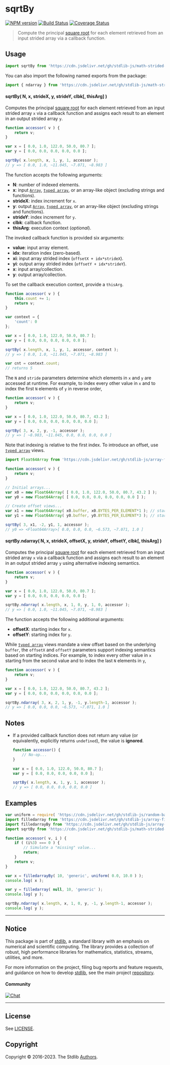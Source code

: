 <!--

@license Apache-2.0

Copyright (c) 2022 The Stdlib Authors.

Licensed under the Apache License, Version 2.0 (the "License");
you may not use this file except in compliance with the License.
You may obtain a copy of the License at

   http://www.apache.org/licenses/LICENSE-2.0

Unless required by applicable law or agreed to in writing, software
distributed under the License is distributed on an "AS IS" BASIS,
WITHOUT WARRANTIES OR CONDITIONS OF ANY KIND, either express or implied.
See the License for the specific language governing permissions and
limitations under the License.

-->

<!-- lint disable maximum-heading-length -->

# sqrtBy

[![NPM version][npm-image]][npm-url] [![Build Status][test-image]][test-url] [![Coverage Status][coverage-image]][coverage-url] <!-- [![dependencies][dependencies-image]][dependencies-url] -->

> Compute the principal [square root][@stdlib/math/base/special/sqrt] for each element retrieved from an input strided array via a callback function.

<section class="intro">

</section>

<!-- /.intro -->



<section class="usage">

## Usage

```javascript
import sqrtBy from 'https://cdn.jsdelivr.net/gh/stdlib-js/math-strided-special-sqrt-by@deno/mod.js';
```

You can also import the following named exports from the package:

```javascript
import { ndarray } from 'https://cdn.jsdelivr.net/gh/stdlib-js/math-strided-special-sqrt-by@deno/mod.js';
```

#### sqrtBy( N, x, strideX, y, strideY, clbk\[, thisArg] )

Computes the principal [square root][@stdlib/math/base/special/sqrt] for each element retrieved from an input strided array `x` via a callback function and assigns each result to an element in an output strided array `y`.

```javascript
function accessor( v ) {
    return v;
}

var x = [ 0.0, 1.0, 122.0, 50.0, 80.7 ];
var y = [ 0.0, 0.0, 0.0, 0.0, 0.0 ];

sqrtBy( x.length, x, 1, y, 1, accessor );
// y => [ 0.0, 1.0, ~11.045, ~7.071, ~8.983 ]
```

The function accepts the following arguments:

-   **N**: number of indexed elements.
-   **x**: input [`Array`][mdn-array], [`typed array`][mdn-typed-array], or an array-like object (excluding strings and functions).
-   **strideX**: index increment for `x`.
-   **y**: output [`Array`][mdn-array], [`typed array`][mdn-typed-array], or an array-like object (excluding strings and functions).
-   **strideY**: index increment for `y`.
-   **clbk**: callback function.
-   **thisArg**: execution context (_optional_).

The invoked callback function is provided six arguments:

-   **value**: input array element.
-   **idx**: iteration index (zero-based).
-   **xi**: input array strided index (`offsetX + idx*strideX`).
-   **yi**: output array strided index (`offsetY + idx*strideY`).
-   **x**: input array/collection.
-   **y**: output array/collection.

To set the callback execution context, provide a `thisArg`.

```javascript
function accessor( v ) {
    this.count += 1;
    return v;
}

var context = {
    'count': 0
};

var x = [ 0.0, 1.0, 122.0, 50.0, 80.7 ];
var y = [ 0.0, 0.0, 0.0, 0.0, 0.0 ];

sqrtBy( x.length, x, 1, y, 1, accessor, context );
// y => [ 0.0, 1.0, ~11.045, ~7.071, ~8.983 ]

var cnt = context.count;
// returns 5
```

The `N` and `stride` parameters determine which elements in `x` and `y` are accessed at runtime. For example, to index every other value in `x` and to index the first `N` elements of `y` in reverse order,

```javascript
function accessor( v ) {
    return v;
}

var x = [ 0.0, 1.0, 122.0, 50.0, 80.7, 43.2 ];
var y = [ 0.0, 0.0, 0.0, 0.0, 0.0, 0.0 ];

sqrtBy( 3, x, 2, y, -1, accessor );
// y => [ ~8.983, ~11.045, 0.0, 0.0, 0.0, 0.0 ]
```

Note that indexing is relative to the first index. To introduce an offset, use [`typed array`][mdn-typed-array] views.

```javascript
import Float64Array from 'https://cdn.jsdelivr.net/gh/stdlib-js/array-float64@deno/mod.js';

function accessor( v ) {
    return v;
}

// Initial arrays...
var x0 = new Float64Array( [ 0.0, 1.0, 122.0, 50.0, 80.7, 43.2 ] );
var y0 = new Float64Array( [ 0.0, 0.0, 0.0, 0.0, 0.0, 0.0 ] );

// Create offset views...
var x1 = new Float64Array( x0.buffer, x0.BYTES_PER_ELEMENT*1 ); // start at 2nd element
var y1 = new Float64Array( y0.buffer, y0.BYTES_PER_ELEMENT*3 ); // start at 4th element

sqrtBy( 3, x1, -2, y1, 1, accessor );
// y0 => <Float64Array>[ 0.0, 0.0, 0.0, ~6.573, ~7.071, 1.0 ]
```

#### sqrtBy.ndarray( N, x, strideX, offsetX, y, strideY, offsetY, clbk\[, thisArg] )

Computes the principal [square root][@stdlib/math/base/special/sqrt] for each element retrieved from an input strided array `x` via a callback function and assigns each result to an element in an output strided array `y` using alternative indexing semantics.

```javascript
function accessor( v ) {
    return v;
}

var x = [ 0.0, 1.0, 122.0, 50.0, 80.7 ];
var y = [ 0.0, 0.0, 0.0, 0.0, 0.0 ];

sqrtBy.ndarray( x.length, x, 1, 0, y, 1, 0, accessor );
// y => [ 0.0, 1.0, ~11.045, ~7.071, ~8.983 ]
```

The function accepts the following additional arguments:

-   **offsetX**: starting index for `x`.
-   **offsetY**: starting index for `y`.

While [`typed array`][mdn-typed-array] views mandate a view offset based on the underlying `buffer`, the `offsetX` and `offsetY` parameters support indexing semantics based on starting indices. For example, to index every other value in `x` starting from the second value and to index the last `N` elements in `y`,

```javascript
function accessor( v ) {
    return v;
}

var x = [ 0.0, 1.0, 122.0, 50.0, 80.7, 43.2 ];
var y = [ 0.0, 0.0, 0.0, 0.0, 0.0, 0.0 ];

sqrtBy.ndarray( 3, x, 2, 1, y, -1, y.length-1, accessor );
// y => [ 0.0, 0.0, 0.0, ~6.573, ~7.071, 1.0 ]
```

</section>

<!-- /.usage -->

<section class="notes">

## Notes

-   If a provided callback function does not return any value (or equivalently, explicitly returns `undefined`), the value is **ignored**.

    ```javascript
    function accessor() {
        // No-op...
    }

    var x = [ 0.0, 1.0, 122.0, 50.0, 80.7 ];
    var y = [ 0.0, 0.0, 0.0, 0.0, 0.0 ];

    sqrtBy( x.length, x, 1, y, 1, accessor );
    // y => [ 0.0, 0.0, 0.0, 0.0, 0.0 ]
    ```

</section>

<!-- /.notes -->

<section class="examples">

## Examples

<!-- eslint no-undef: "error" -->

```javascript
var uniform = require( 'https://cdn.jsdelivr.net/gh/stdlib-js/random-base-uniform' ).factory;
import filledarray from 'https://cdn.jsdelivr.net/gh/stdlib-js/array-filled@deno/mod.js';
import filledarrayBy from 'https://cdn.jsdelivr.net/gh/stdlib-js/array-filled-by@deno/mod.js';
import sqrtBy from 'https://cdn.jsdelivr.net/gh/stdlib-js/math-strided-special-sqrt-by@deno/mod.js';

function accessor( v, i ) {
    if ( (i%3) === 0 ) {
        // Simulate a "missing" value...
        return;
    }
    return v;
}

var x = filledarrayBy( 10, 'generic', uniform( 0.0, 10.0 ) );
console.log( x );

var y = filledarray( null, 10, 'generic' );
console.log( y );

sqrtBy.ndarray( x.length, x, 1, 0, y, -1, y.length-1, accessor );
console.log( y );
```

</section>

<!-- /.examples -->

<!-- Section for related `stdlib` packages. Do not manually edit this section, as it is automatically populated. -->

<section class="related">

</section>

<!-- /.related -->

<!-- Section for all links. Make sure to keep an empty line after the `section` element and another before the `/section` close. -->


<section class="main-repo" >

* * *

## Notice

This package is part of [stdlib][stdlib], a standard library with an emphasis on numerical and scientific computing. The library provides a collection of robust, high performance libraries for mathematics, statistics, streams, utilities, and more.

For more information on the project, filing bug reports and feature requests, and guidance on how to develop [stdlib][stdlib], see the main project [repository][stdlib].

#### Community

[![Chat][chat-image]][chat-url]

---

## License

See [LICENSE][stdlib-license].


## Copyright

Copyright &copy; 2016-2023. The Stdlib [Authors][stdlib-authors].

</section>

<!-- /.stdlib -->

<!-- Section for all links. Make sure to keep an empty line after the `section` element and another before the `/section` close. -->

<section class="links">

[npm-image]: http://img.shields.io/npm/v/@stdlib/math-strided-special-sqrt-by.svg
[npm-url]: https://npmjs.org/package/@stdlib/math-strided-special-sqrt-by

[test-image]: https://github.com/stdlib-js/math-strided-special-sqrt-by/actions/workflows/test.yml/badge.svg?branch=v0.0.1
[test-url]: https://github.com/stdlib-js/math-strided-special-sqrt-by/actions/workflows/test.yml?query=branch:v0.0.1

[coverage-image]: https://img.shields.io/codecov/c/github/stdlib-js/math-strided-special-sqrt-by/main.svg
[coverage-url]: https://codecov.io/github/stdlib-js/math-strided-special-sqrt-by?branch=main

<!--

[dependencies-image]: https://img.shields.io/david/stdlib-js/math-strided-special-sqrt-by.svg
[dependencies-url]: https://david-dm.org/stdlib-js/math-strided-special-sqrt-by/main

-->

[chat-image]: https://img.shields.io/gitter/room/stdlib-js/stdlib.svg
[chat-url]: https://gitter.im/stdlib-js/stdlib/

[stdlib]: https://github.com/stdlib-js/stdlib

[stdlib-authors]: https://github.com/stdlib-js/stdlib/graphs/contributors

[umd]: https://github.com/umdjs/umd
[es-module]: https://developer.mozilla.org/en-US/docs/Web/JavaScript/Guide/Modules

[deno-url]: https://github.com/stdlib-js/math-strided-special-sqrt-by/tree/deno
[umd-url]: https://github.com/stdlib-js/math-strided-special-sqrt-by/tree/umd
[esm-url]: https://github.com/stdlib-js/math-strided-special-sqrt-by/tree/esm
[branches-url]: https://github.com/stdlib-js/math-strided-special-sqrt-by/blob/main/branches.md

[stdlib-license]: https://raw.githubusercontent.com/stdlib-js/math-strided-special-sqrt-by/main/LICENSE

[mdn-array]: https://developer.mozilla.org/en-US/docs/Web/JavaScript/Reference/Global_Objects/Array

[mdn-typed-array]: https://developer.mozilla.org/en-US/docs/Web/JavaScript/Reference/Global_Objects/TypedArray

[@stdlib/math/base/special/sqrt]: https://github.com/stdlib-js/stdlib/tree/deno

</section>

<!-- /.links -->
